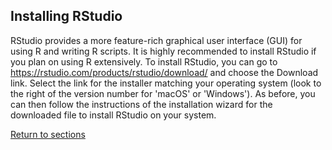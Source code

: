 ## Installing RStudio

RStudio provides a more feature-rich graphical user interface (GUI) for using R and writing R scripts. It is highly recommended to install RStudio if you plan on using R extensively. To install RStudio, you can go to https://rstudio.com/products/rstudio/download/ and choose the Download link. Select the link for the installer matching your operating system (look to the right of the version number for 'macOS' or 'Windows'). As before, you can then follow the instructions of the installation wizard for the downloaded file to install RStudio on your system.

[Return to sections](C00_P002_Chapters.md)
